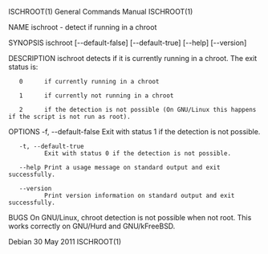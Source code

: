 ISCHROOT(1)                                                                                General Commands Manual                                                                                ISCHROOT(1)

NAME
       ischroot - detect if running in a chroot

SYNOPSIS
       ischroot [--default-false] [--default-true] [--help] [--version]

DESCRIPTION
       ischroot detects if it is currently running in a chroot. The exit status is:

       0      if currently running in a chroot

       1      if currently not running in a chroot

       2      if the detection is not possible (On GNU/Linux this happens if the script is not run as root).

OPTIONS
       -f, --default-false
              Exit with status 1 if the detection is not possible.

       -t, --default-true
              Exit with status 0 if the detection is not possible.

       --help Print a usage message on standard output and exit successfully.

       --version
              Print version information on standard output and exit successfully.

BUGS
       On GNU/Linux, chroot detection is not possible when not root. This works correctly on GNU/Hurd and GNU/kFreeBSD.

Debian                                                                                           30 May 2011                                                                                      ISCHROOT(1)
